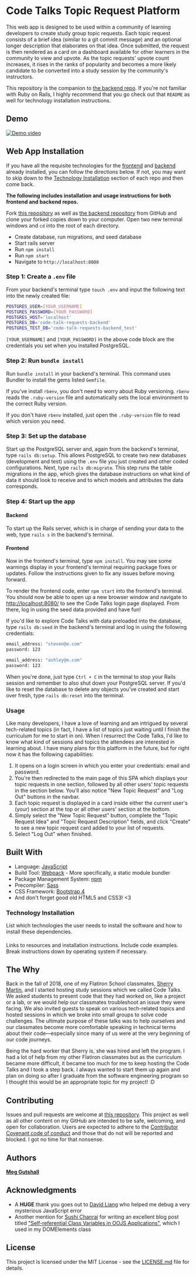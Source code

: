 # Code Talks Topic Request Platform

This web app is designed to be used within a community of learning developers to create study group topic requests. Each topic request consists of a brief idea (similar to a git commit message) and an optional longer description that elaborates on that idea. Once submitted, the request is then rendered as a card on a dashboard available for other learners in the community to view and upvote. As the topic requests' upvote count increases, it rises in the ranks of popularity and becomes a more likely candidate to be converted into a study session by the community's instructors.

This repository is the companion to [the backend repo][Code Talk Requests Backend]. If you're not familiar with Ruby on Rails, I highly recommend that you go check out that `README` as well for technology installation instructions.

## Demo

[![Demo video](https://img.youtube.com/vi/z1_PU_QzOJI/0.jpg)](https://youtu.be/z1_PU_QzOJI)

## Web App Installation

If you have all the requisite technologies for the [frontend](#built-with) and [backend][Code Talk Requests Backend -- Built With] already installed, you can follow the directions below. If not, you may want to skip down to the [Technology Installation](#technology-installation) section of each repo and then come back.

**The following includes installation and usage instructions for both frontend and backend repos.**

Fork [this repository][Code Talk Requests Frontend] as well as [the backend repository][Code Talk Requests Backend] from GitHub and clone your forked copies down to your computer. Open two new terminal windows and `cd` into the root of each directory.

- Create database, run migrations, and seed database
- Start rails server
- Run `npm install`
- Run `npm start`
- Navigate to `http://localhost:8080`

### Step 1: Create a `.env` file

From your backend's terminal type `touch .env` and input the following text into the newly created file:

```bash
POSTGRES_USER=[YOUR_USERNAME]
POSTGRES_PASSWORD=[YOUR_PASSWORD]
POSTGRES_HOST='localhost'
POSTGRES_DB='code-talk-requests-backend'
POSTGRES_TEST_DB='code-talk-requests-backend_test'
```

`[YOUR_USERNAME]` and `[YOUR_PASSWORD]` in the above code block are the credentials you set when you installed PostgreSQL.

### Step 2: Run `bundle install`

Run `bundle install` in your backend's terminal. This command uses Bundler to install the gems listed `Gemfile`.

If you've install `rbenv`, you don't need to worry about Ruby versioning. `rbenv` reads the `.ruby-version` file and automatically sets the local environment to the correct Ruby version.

If you don't have `rbenv` installed, just open the `.ruby-version` file to read which version you need.

### Step 3: Set up the database

Start up the PostgreSQL server and, again from the backend's terminal, type `rails db:setup`. This allows PostgreSQL to create two new databases (development and test) using the `.env` file you just created and other coded configurations. Next, type `rails db:migrate`. This step runs the table migrations in the app, which gives the database instructions on what kind of data it should look to receive and to which models and attributes the data corresponds.

### Step 4: Start up the app

#### Backend

To start up the Rails server, which is in charge of sending your data to the web, type `rails s` in the backend's terminal.

#### Frontend

Now in the frontend's terminal, type `npm install`. You may see some warnings display in your frontend's terminal requiring package fixes or updates. Follow the instructions given to fix any issues before moving forward.

To render the frontend code, enter `npm start` into the frontend's terminal. You should now be able to open up a new browser window and navigate to [http://localhost:8080/](http://localhost:8080/) to see the Code Talks login page displayed. From there, log in using the seed data provided and have fun!

<!-- Seed data login credentials -->
If you'd like to explore Code Talks with data preloaded into the database, type `rails db:seed` in the backend's terminal and log in using the following credentials:

```bash
email_address: "steven@e.com"
password: 123

email_address: "ashley@e.com"
password: 123
```

When you're done, just type `Ctrl + C` in the terminal to stop your Rails session and remember to also shut down your PostgreSQL server. If you'd like to reset the database to delete any objects you've created and start over fresh, type `rails db:reset` into the terminal.

### Usage

Like many developers, I have a love of learning and am intrigued by several tech-related topics (in fact, I have a list of topics just waiting until I finish the curriculum for me to start in on). When I resurrect the Code Talks, I'd like to know what kind of sessions and topics the attendees are interested in learning about. I have many plans for this platform in the future, but for right now it has the following capabilities:

1. It opens on a login screen in which you enter your credentials: email and password.
2. You're then redirected to the main page of this SPA which displays your topic requests in one section, followed by all other users' topic requests in the section below. You'll also notice "New Topic Request" and "Log Out" buttons in the navbar.
3. Each topic request is displayed in a card inside either the current user's (your) section at the top or all other users' section at the bottom.
4. Simply select the "New Topic Request" button, complete the "Topic Request Idea" and "Topic Request Description" fields, and click "Create" to see a new topic request card added to your list of requests.
5. Select "Log Out" when finished.

## Built With

- Language: [JavaScript]
- Build Tool: [Webpack] - More specifically, a static module bundler
- Package Management System: [npm]
- Precompiler: [Sass]
- CSS Framework: [Bootstrap 4]
- And don't forget good old HTML5 and CSS3! <3

### Technology Installation

List which technologies the user needs to install the software and how to install these dependencies.

#### <Software Name>

Links to resources and installation instructions. Include code examples. Break instructions down by operating system if necessary.

<!-- ##### For Mac Users -->

<!-- ##### For Windows Users -->

<!-- ##### For Linux Users -->

## The Why

Back in the fall of 2018, one of my Flatiron School classmates, [Sherry Martin], and I started hosting study sessions which we called Code Talks. We asked students to present code that they had worked on, like a project or a lab, or we would help our classmates troubleshoot an issue they were facing. We also invited guests to speak on various tech-related topics and hosted sessions in which we broke into small groups to solve code challenges. The ultimate purpose of these talks was to help ourselves and our classmates become more comfortable speaking in technical terms about their code—especially since many of us were at the very beginning of our code journeys.

Being the hard worker that Sherry is, she was hired and left the program. I had a lot of help from my other Flatiron classmates but as the curriculum became more difficult, it became too much for me to keep hosting the Code Talks and I took a step back. I always wanted to start them up again and plan on doing so after I graduate from the software engineering program so I thought this would be an appropriate topic for my project! :D

## Contributing

Issues and pull requests are welcome at [this repository][Code Talk Requests Frontend]. This project as well as all other content on my GitHub are intended to be safe, welcoming, and open for collaboration. Users are expected to adhere to the [Contributor Covenant code of conduct] and those that do not will be reported and blocked. I got no time for that nonsense.

## Authors

**[Meg Gutshall]**

## Acknowledgments

- A **HUGE** thank you goes out to [David Liang] who helped me debug a very mysterious JavaScript error
- Another mention for [Sushi Chanrai] for writing an excellent blog post titled ["Self-referential Class Variables in OOJS Applications"], which I used in my DOMElements class

## License

This project is licensed under the MIT License - see the [LICENSE.md](LICENSE.md) file for details.

[Code Talk Requests Frontend]: https://github.com/meg-gutshall/code-talk-requests-frontend
[Code Talk Requests Backend]: https://github.com/meg-gutshall/code-talk-requests-backend
[Code Talk Requests Backend -- Built With]: https://github.com/meg-gutshall/code-talk-requests-backend#built-with

[JavaScript]: https://javascript.info/
[Webpack]: https://webpack.js.org/
[npm]: https://www.npmjs.com/
[Bootstrap 4]: https://getbootstrap.com/
[Font Awesome]: https://fontawesome.com/
[Sass]: https://sass-lang.com/

[Contributor Covenant code of conduct]: https://www.contributor-covenant.org/version/2/0/code_of_conduct/ "Contributor Covenant code of conduct version 2.0"
["Self-referential Class Variables in OOJS Applications"]: https://schanrai.github.io/self-referential_class_variables_in_oojs_applications "Self-referential Class Variables in OOJS Applications"

[Meg Gutshall]: https://meghangutshall.com/ "Meg Gutshall's website"
[Sherry Martin]: https://www.linkedin.com/in/fullstackdevelopercville/ "Sherry Martin's LinkedIn profile"
[David Liang]: https://github.com/JizongL "David Liang's GitHub profile"
[Sushi Chanrai]: https://github.com/schanrai "Sushi Chanrai's GitHub profile"
